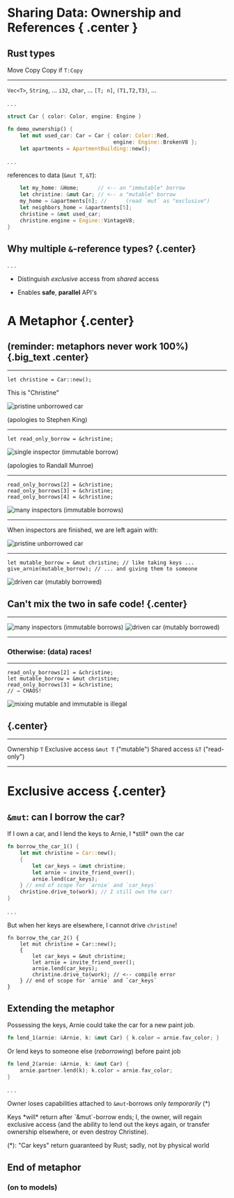# Sharing Data: Ownership and References { .center }

<!--
```rust
#[derive(Copy, Clone)]
enum Color { Red, Black }
enum Engine { BrokenV8, VintageV8 }
struct Apartment;
type ApartmentBuilding = Vec<Apartment>;
type Home = Apartment;
```
-->

## Rust types

Move                     Copy               Copy if `T:Copy`
-----------------------  ------------------ ----------------------------
`Vec<T>`, `String`, ...  `i32`, `char`, ... `[T; n]`, `(T1,T2,T3)`, ...

. . .

```rust
struct Car { color: Color, engine: Engine }

fn demo_ownership() {
    let mut used_car: Car = Car { color: Color::Red,
                                  engine: Engine::BrokenV8 };
    let apartments = ApartmentBuilding::new();
```

. . .

references to data (`&mut T`, `&T`):

```rust
    let my_home: &Home;      // <-- an "immutable" borrow
    let christine: &mut Car; // <-- a "mutable" borrow
    my_home = &apartments[6]; //      (read `mut` as "exclusive")
    let neighbors_home = &apartments[5];
    christine = &mut used_car;
    christine.engine = Engine::VintageV8;
}
```

## Why multiple `&`-reference types? {.center}

. . .

 * Distinguish *exclusive* access from *shared* access

 * Enables **safe**, **parallel** API's

# A Metaphor {.center}

## (reminder: metaphors never work 100%) {.big_text .center}

----

``` {.rust}
let christine = Car::new();
```

This is "Christine"

![pristine unborrowed car](christine_car_pristine.png)

(apologies to Stephen King)

----

``` {.rust}
let read_only_borrow = &christine;
```

![single inspector (immutable borrow)](christine_car_single_inspector.png)

(apologies to Randall Munroe)

----

``` {.rust}
read_only_borrows[2] = &christine;
read_only_borrows[3] = &christine;
read_only_borrows[4] = &christine;
```

![many inspectors (immutable borrows)](christine_car_many_inspectors.png)

----

When inspectors are finished, we are left again with:

![pristine unborrowed car](christine_car_pristine.png)

----

``` {.rust}
let mutable_borrow = &mut christine; // like taking keys ...
give_arnie(mutable_borrow); // ... and giving them to someone
```

![driven car (mutably borrowed)](christine_car_driven.png)

## Can't mix the two in safe code! {.center}

------------------------------------------------------------------------- ----------------------------------------------------------
![many inspectors (immutable borrows)](christine_car_many_inspectors.png) ![driven car (mutably borrowed)](christine_car_driven.png)
------------------------------------------------------------------------- ----------------------------------------------------------


### Otherwise: (data) races!

----

``` {.rust .compile_error}
read_only_borrows[2] = &christine;
let mutable_borrow = &mut christine;
read_only_borrows[3] = &christine;
// ⇒ CHAOS!
```

![mixing mutable and immutable is illegal](christine_car_driving_over_inspectors.png)

## {.center}

----------------- -------- -------------
Ownership         `T`
Exclusive access  `&mut T` ("mutable")
Shared access     `&T`     ("read-only")
----------------- -------- -------------

# Exclusive access {.center}

## `&mut`: can I borrow the car?

<div class="notes">
If I own a car, and I lend the keys to Arnie, I *still* own the car
</div>

<!--
```rust
fn invite_friend_over() -> Arnie {
    Arnie { fav_color: Color::Black, partner: NoGirlfriend }
}
type Location = ();
static work: Location = ();
impl Car {
    fn new() -> Car { Car { color: Color::Red, engine: Engine::VintageV8 } }
    fn drive_to(&mut self, l: Location) { }
}
```
-->

```rust
fn borrow_the_car_1() {
    let mut christine = Car::new();
    {
        let car_keys = &mut christine;
        let arnie = invite_friend_over();
        arnie.lend(car_keys);
    } // end of scope for `arnie` and `car_keys`
    christine.drive_to(work); // I still own the car!
}
```

. . .

But when her keys are elsewhere, I cannot drive `christine`!

``` {.rust .compile_error}
fn borrow_the_car_2() {
    let mut christine = Car::new();
    {
        let car_keys = &mut christine;
        let arnie = invite_friend_over();
        arnie.lend(car_keys);
        christine.drive_to(work); // <-- compile error
    } // end of scope for `arnie` and `car_keys`
}
```

## Extending the metaphor

<!--
```rust
use std::rc::Rc;
use std::cell::RefCell;
struct Arnie<GF=NoGirlfriend> { fav_color: Color, partner: GF }
struct ArnieLongTermRelationship<'a> { partner: &'a Leigh<'a> }
struct NoGirlfriend;
struct Leigh<'a> { car: RefCell<Option<&'a mut Car>> }
trait Partner<'a> {
    fn lend(&self, c: &mut Car) { }
    fn take(&'a self, c: &'a mut Car) { }
}
impl<'a> Partner<'a> for NoGirlfriend { }
impl<'a> Partner<'a> for Leigh<'a> {
    fn take(&'a self, c: &'a mut Car) {
        *self.car.borrow_mut() = Some(c);
    }
}
impl Arnie { fn lend(&self, c: &mut Car) { lend_1(self, c); lend_2(self, c); } }
```
-->

Possessing the keys, Arnie could take the car for a new paint job.

```rust
fn lend_1(arnie: &Arnie, k: &mut Car) { k.color = arnie.fav_color; }
```

Or lend keys to someone else (*reborrowing*) before paint job

```rust
fn lend_2(arnie: &Arnie, k: &mut Car) {
    arnie.partner.lend(k); k.color = arnie.fav_color;
}
```

. . .

Owner loses capabilities attached to `&mut`-borrows only
*temporarily* (*)

<div class="notes">
Keys *will* return after `&mut`-borrow ends; I, the owner, will regain
exclusive access (and the ability to lend out the keys again, or
transfer ownership elsewhere, or even destroy Christine).
</div>

(*): "Car keys" return guaranteed by Rust; sadly, not by physical world

## End of metaphor

### (on to models)
